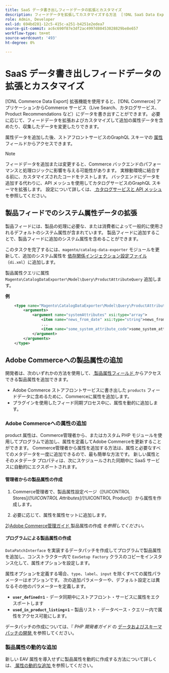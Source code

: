 ```yaml
---
title: SaaS データ書き出しフィードデータの拡張とカスタマイズ
description: フィードデータを拡張してカスタマイズする方法  [!DNL SaaS Data Export]  説明します。
role: Admin, Developer
exl-id: 694bd281-12c5-415c-a251-b4251e2edea7
source-git-commit: ac6c690f87e3df2ac4997d80453028829be8e657
workflow-type: tm+mt
source-wordcount: '493'
ht-degree: 0%

---
```


# SaaS データ書き出しフィードデータの拡張とカスタマイズ

[!DNL Commerce Data Export] 拡張機能を使用すると、[!DNL Commerce] アプリケーションからCommerce サービス（Live Search、カタログサービス、Product Recommendations など）にデータを書き出すことができます。 必要に応じて、フィードデータを拡張およびカスタマイズして追加の属性データを含めたり、収集したデータを変更したりできます。

属性データを追加した後、ストアフロントサービスのGraphQL スキーマの [ 属性 ](https://developer.adobe.com/commerce/services/graphql/catalog-service/products/#productviewattribute-type) フィールドからアクセスできます。

>[!NOTE]
>
>フィードデータを追加または変更すると、Commerce バックエンドのパフォーマンスと処理ロジックに影響を与える可能性があります。 実稼動環境に結合する前に、カスタマイズされたコードをテストします。 バックエンドにデータを追加する代わりに、API メッシュを使用してカタログサービスのGraphQL スキーマを拡張します。 設定について詳しくは、[ カタログサービスと API メッシュ ](../catalog-service/mesh.md) を参照してください。

## 製品フィードでのシステム属性データの拡張

製品フィードには、製品の処理に必要な、または消費者によって一般的に使用されるデフォルトのシステム属性が含まれています。 製品フィードに追加することで、製品フィードに追加のシステム属性を含めることができます。

このタスクを完了するには、`magento/catalog-data-exporter` モジュールを更新して、追加のシステム属性を [ 依存関係インジェクション設定ファイル ](https://developer.adobe.com/commerce/php/development/build/dependency-injection-file/) （`di.xml`）に追加します。

製品属性クエリに属性 `Magento\CatalogDataExporter\Model\Query\ProductAttributeQuery` 追加します。

**例**

```xml
    <type name="Magento\CatalogDataExporter\Model\Query\ProductAttributeQuery">
        <arguments>
            <argument name="systemAttributes" xsi:type="array">
                <item name="news_from_date" xsi:type="string">news_from_date</item>
                ...
                <item name="some_system_attribute_code">some_system_attribute_code</item>
            </argument>
        </arguments>
    </type>
```

## Adobe Commerceへの製品属性の追加

開発者は、次のいずれかの方法を使用して、[ 製品属性フィールド ](https://developer.adobe.com/commerce/services/graphql/catalog-service/products/#output-fields) からアクセスできる製品属性を追加できます。

- Adobe Commerce ストアフロントサービスに書き出した `products` フィードデータに含めるために、Commerceに属性を追加します。
- プラグインを使用したフィード同期プロセス中に、属性を動的に追加します。

### Adobe Commerceへの属性の追加

product 属性は、Commerce管理者から、またはカスタム PHP モジュールを使用してプログラムで追加し、属性を定義してAdobe Commerceを更新することができます。 Commerce管理者から属性を追加する方法は、属性と必要なすべてのメタデータを一度に追加できるので、最も簡単な方法です。 新しい属性とそのメタデータ プロパティは、次にスケジュールされた同期中に SaaS サービスに自動的にエクスポートされます。

#### 管理者からの製品属性の作成

1. Commerce管理者で、製品属性設定ページ（[!UICONTROL Stores]/*[!UICONTROL Attributes]*/[!UICONTROL Product]）から属性を作成します。

1. 必要に応じて、属性を属性セットに追加します。

[2&rbrace;Adobe Commerce管理ガイド ](https://experienceleague.adobe.com/ja/docs/commerce-admin/catalog/product-attributes/create/attribute-product-create) 製品属性の作成 *を参照してください。*

#### プログラムによる製品属性の作成

`DataPatchInterface` を実装するデータパッチを作成してプログラムで製品属性を追加し、コンストラクター内で `EavSetup Factory` クラスのコピーをインスタンス化して、属性オプションを設定します。

属性オプションを定義する場合、`type`、`label`、`input` を除くすべての属性パラメーターはオプションです。 次の追加パラメーターや、デフォルト設定とは異なるその他のパラメーターを定義します。

- **`user_defined`=`1`** - データ同期中にストアフロント・サービスに属性をエクスポートします
- **`used_in_product_listing`=`1`** – 製品リスト・データベース・クエリー内で属性をアクセス可能にします。

データパッチの作成については、『 *PHP 開発者ガイド* の [ データおよびスキーマパッチの開発 ](https://developer.adobe.com/commerce/php/development/components/declarative-schema/patches/) を参照してください。

### 製品属性の動的な追加

新しい EAV 属性を導入せずに製品属性を動的に作成する方法について詳しくは、[ 属性の動的な追加 ](add-attribute-dynamically.md) を参照してください。
